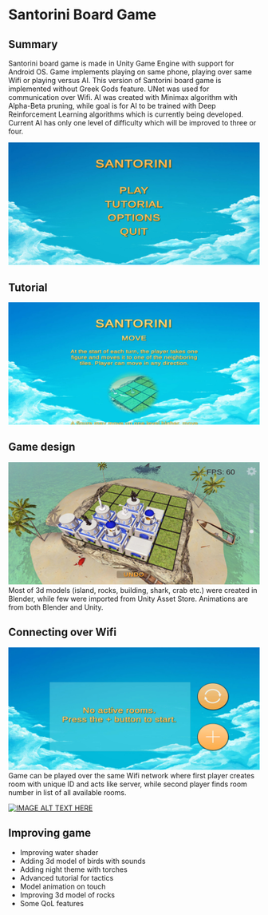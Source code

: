 # Santorini Board Game

## Summary
   Santorini board game is made in Unity Game Engine with support for Android OS. Game implements playing on same phone, playing over same Wifi or playing versus AI. This version of Santorini board game is implemented without Greek Gods feature. UNet was used for communication over Wifi. 
   AI was created with Minimax algorithm with Alpha-Beta pruning, while goal is for AI to be trained with Deep Reinforcement Learning algorithms which is currently being developed. Current AI has only one level of difficulty which will be improved to three or four.
  
![](images/Welcome_screen.jpg)

## Tutorial  
![](images/Tutorial.jpg)

## Game design
![](images/Game_design.jpg)
  Most of 3d models (island, rocks, building, shark, crab etc.) were created in Blender, while few were imported from Unity Asset Store. Animations are from both Blender and Unity.

## Connecting over Wifi
![](images/Wifi1.jpg)
  Game can be played over the same Wifi network where first player creates room with unique ID and acts like server, while second player finds room number in list of all available rooms.

[![IMAGE ALT TEXT HERE](https://img.youtube.com/vi/r9zkKjOvm_8/0.jpg)](https://www.youtube.com/watch?v=r9zkKjOvm_8)

## Improving game
* Improving water shader
* Adding 3d model of birds with sounds
* Adding night theme with torches
* Advanced tutorial for tactics
* Model animation on touch
* Improving 3d model of rocks
* Some QoL features




